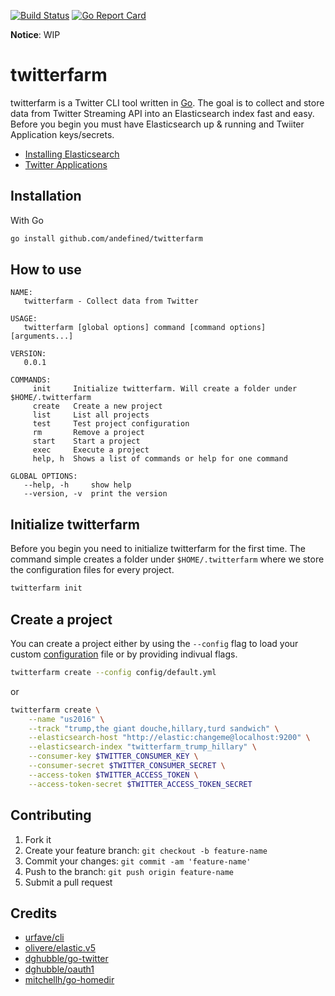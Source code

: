 [![Build Status](https://travis-ci.org/andefined/twitterfarm.svg?branch=master)](https://travis-ci.org/andefined/twitterfarm)
[![Go Report Card](https://goreportcard.com/badge/github.com/andefined/twitterfarm)](https://goreportcard.com/report/github.com/andefined/twitterfarm)

**Notice**: WIP

# twitterfarm
twitterfarm is a Twitter CLI tool written in [Go](https://golang.org/). The goal is to collect and store data from Twitter Streaming API into an Elasticsearch index fast and easy. Before you begin you must have Elasticsearch up & running and Twiiter Application keys/secrets.

- [Installing Elasticsearch](https://www.elastic.co/guide/en/elasticsearch/reference/5.x/install-elasticsearch.html)
- [Twitter Applications](https://apps.twitter.com/)


## Installation
With Go
```bash
go install github.com/andefined/twitterfarm
```

## How to use
```
NAME:
   twitterfarm - Collect data from Twitter

USAGE:
   twitterfarm [global options] command [command options] [arguments...]

VERSION:
   0.0.1

COMMANDS:
     init     Initialize twitterfarm. Will create a folder under $HOME/.twitterfarm
     create   Create a new project
     list     List all projects
     test     Test project configuration
     rm       Remove a project
     start    Start a project
     exec     Execute a project
     help, h  Shows a list of commands or help for one command

GLOBAL OPTIONS:
   --help, -h     show help
   --version, -v  print the version
```
## Initialize twitterfarm
Before you begin you need to initialize twitterfarm for the first time. The command simple creates a folder under `$HOME/.twitterfarm` where we store the configuration files for every project.
```bash
twitterfarm init
```
## Create a project
You can create a project either by using the `--config` flag to load your custom [configuration](config/test.yml) file or by providing indivual flags.
```bash
twitterfarm create --config config/default.yml
```
or
```bash
twitterfarm create \
    --name "us2016" \
    --track "trump,the giant douche,hillary,turd sandwich" \
    --elasticsearch-host "http://elastic:changeme@localhost:9200" \
    --elasticsearch-index "twitterfarm_trump_hillary" \
    --consumer-key $TWITTER_CONSUMER_KEY \
    --consumer-secret $TWITTER_CONSUMER_SECRET \
    --access-token $TWITTER_ACCESS_TOKEN \
    --access-token-secret $TWITTER_ACCESS_TOKEN_SECRET
```

## Contributing
1. Fork it
2. Create your feature branch: `git checkout -b feature-name`
3. Commit your changes: `git commit -am 'feature-name'`
4. Push to the branch: `git push origin feature-name`
5. Submit a pull request

## Credits
- [urfave/cli](github.com/urfave/cli)
- [olivere/elastic.v5](gopkg.in/olivere/elastic.v5)
- [dghubble/go-twitter](github.com/dghubble/go-twitter)
- [dghubble/oauth1](github.com/dghubble/oauth1)
- [mitchellh/go-homedir](github.com/mitchellh/go-homedir)
